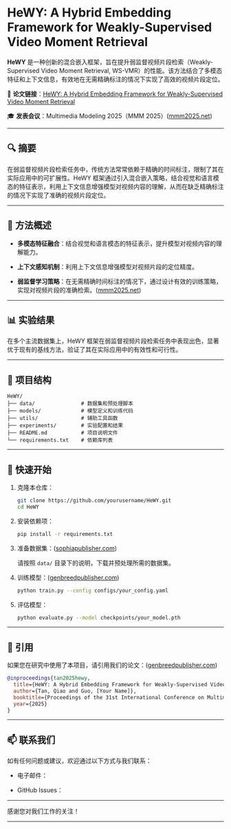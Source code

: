 
# HeWY: A Hybrid Embedding Framework for Weakly-Supervised Video Moment Retrieval

**HeWY** 是一种创新的混合嵌入框架，旨在提升弱监督视频片段检索（Weakly-Supervised Video Moment Retrieval, WS-VMR）的性能。该方法结合了多模态特征和上下文信息，有效地在无需精确标注的情况下实现了高效的视频片段定位。

📄 **论文链接**：[HeWY: A Hybrid Embedding Framework for Weakly-Supervised Video Moment Retrieval](https://tan-qiao-guo.github.io/HeWY_2025_MPB/)

🎓 **发表会议**：Multimedia Modeling 2025（MMM 2025）([mmm2025.net][1])

---

## 🔍 摘要

在弱监督视频片段检索任务中，传统方法常常依赖于精确的时间标注，限制了其在实际应用中的可扩展性。HeWY 框架通过引入混合嵌入策略，结合视觉和语言模态的特征表示，利用上下文信息增强模型对视频内容的理解，从而在缺乏精确标注的情况下实现了准确的视频片段定位。

---

## 🧠 方法概述

* **多模态特征融合**：结合视觉和语言模态的特征表示，提升模型对视频内容的理解能力。

* **上下文感知机制**：利用上下文信息增强模型对视频片段的定位精度。

* **弱监督学习策略**：在无需精确时间标注的情况下，通过设计有效的训练策略，实现对视频片段的准确检索。([mmm2025.net][1])

---

## 📊 实验结果

在多个主流数据集上，HeWY 框架在弱监督视频片段检索任务中表现出色，显著优于现有的基线方法，验证了其在实际应用中的有效性和可行性。

---

## 📁 项目结构

```plaintext
HeWY/
├── data/               # 数据集和预处理脚本
├── models/             # 模型定义和训练代码
├── utils/              # 辅助工具函数
├── experiments/        # 实验配置和结果
├── README.md           # 项目说明文件
└── requirements.txt    # 依赖库列表
```



---

## 🚀 快速开始

1. 克隆本仓库：

   ```bash
   git clone https://github.com/yourusername/HeWY.git
   cd HeWY
   ```



2. 安装依赖项：

   ```bash
   pip install -r requirements.txt
   ```



3. 准备数据集：([sophiapublisher.com][2])

   请按照 `data/` 目录下的说明，下载并预处理所需的数据集。

4. 训练模型：([genbreedpublisher.com][3])

   ```bash
   python train.py --config configs/your_config.yaml
   ```



5. 评估模型：

   ```bash
   python evaluate.py --model checkpoints/your_model.pth
   ```



---

## 🤝 引用

如果您在研究中使用了本项目，请引用我们的论文：([genbreedpublisher.com][4])

```bibtex
@inproceedings{tan2025hewy,
  title={HeWY: A Hybrid Embedding Framework for Weakly-Supervised Video Moment Retrieval},
  author={Tan, Qiao and Guo, [Your Name]},
  booktitle={Proceedings of the 31st International Conference on Multimedia Modeling (MMM)},
  year={2025}
}
```



---

## 📫 联系我们

如有任何问题或建议，欢迎通过以下方式与我们联系：

* 电子邮件：

* GitHub Issues：

---

感谢您对我们工作的关注！

---

[1]: https://mmm2025.net/conference/accepted/?utm_source=chatgpt.com "- Multimedia Modeling 2025"
[2]: https://sophiapublisher.com/genbreedpublisher/MPB/Vol.15/No.2/?utm_source=chatgpt.com "MPB_2024v15n2"
[3]: https://genbreedpublisher.com/index.php/mpb/article/view/3998?utm_source=chatgpt.com "The Current Situation and Future of Using GWAS Strategies to Accelerate the Improvement of Crop Stress Resistance Traits | Huang | Molecular Plant Breeding"
[4]: https://genbreedpublisher.com/index.php/mpb/article/view/4038?utm_source=chatgpt.com "Developing Disease-Resistant Wheat Varieties Through Genomic Approaches | Long 1,2 | Molecular Plant Breeding"
